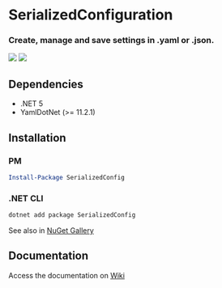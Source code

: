 # SerializedConfiguration
### Create, manage and save settings in .yaml or .json.

![](https://img.shields.io/nuget/dt/SerializedConfig)
![](https://img.shields.io/nuget/v/SerializedConfig)

## Dependencies
- .NET 5
- YamlDotNet (>= 11.2.1)

## Installation
### PM
``` powershell
Install-Package SerializedConfig
```
### .NET CLI
``` powershell
dotnet add package SerializedConfig
```
See also in [NuGet Gallery](https://www.nuget.org/packages/SerializedConfig)

## Documentation
Access the documentation on [Wiki](https://github.com/LuanRoger/SerializedConfiguration/wiki)
